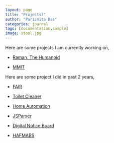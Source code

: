 ```yaml
---
layout: page
title: "Projects!"
author: "Parismita Das"
categories: journal
tags: [documentation,sample]
image: stool.jpg
---
```


Here are some projects I am currently working on,

* [Raman, The Humanoid](https://parismita.github.io/journal/Raman.html)

* [MMIT](https://aldro61.github.io/mmit/tutorials/R/)

Here are some project I did in past 2 years,

* [FAIR](https://parismita.github.io/journal/FAIR.html)

* [Toilet Cleaner](https://parismita.github.io/journal/Cleaner.html)

* [Home Automation](https://www.instructables.com/id/Making-Smart-home-Devices-techiniche-boltiot/)

* [JSParser]()

* [Digital Notice Board]()

* [HAFMABS]()


